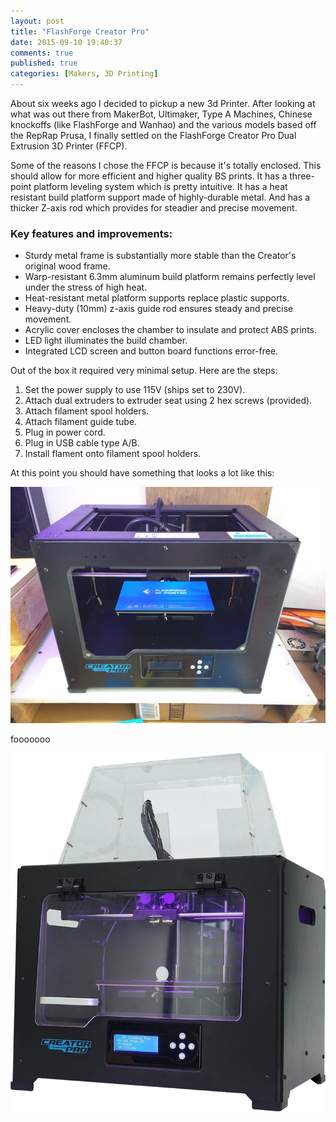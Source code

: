 ```yaml
---
layout: post
title: "FlashForge Creator Pro"
date: 2015-09-10 19:40:37
comments: true
published: true
categories: [Makers, 3D Printing]
---
```

About six weeks ago I decided to pickup a new 3d Printer. After looking at what was out there from MakerBot, Ultimaker, Type A Machines, Chinese knockoffs (like FlashForge and Wanhao) and the various models based off the RepRap Prusa,  I finally settled on the FlashForge Creator Pro Dual Extrusion 3D Printer (FFCP).

 Some of the reasons I chose the FFCP is because it's totally enclosed. This should allow for more efficient and higher quality BS prints. It has a three-point platform leveling system which is pretty intuitive. It has a  heat resistant build platform support made of highly-durable metal. And has a thicker Z-axis rod which provides for steadier  and precise movement.

 ### Key features and improvements:

* Sturdy metal frame is substantially more stable than the Creator's original wood frame.
* Warp-resistant 6.3mm aluminum build platform remains perfectly level under the stress of high heat.
* Heat-resistant metal platform supports replace plastic supports.
* Heavy-duty (10mm) z-axis guide rod ensures steady and precise movement.
* Acrylic cover encloses the chamber to insulate and protect ABS prints.
* LED light illuminates the build chamber.
* Integrated LCD screen and button board functions error-free.

Out of the box it required very minimal setup.  Here are the steps:

1. Set the power supply to use 115V (ships set to 230V).
2. Attach dual extruders to extruder seat using 2 hex screws (provided).
3. Attach filament spool holders.
4. Attach filament guide tube.
5. Plug in power cord.
6. Plug in USB cable type A/B.
7. Install flament onto filament spool holders.

At this point you should have something that looks a lot like this:

![alt text](/images/ffcp.jpg "FlashForge Creator Pro")

fooooooo

![alt text](/images/ffcp-2.png "FlashForge Creator Pro")
